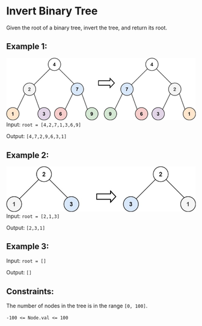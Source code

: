 # Invert Binary Tree
Given the root of a binary tree, invert the tree, and return its root.

## Example 1:
![inverted tree 1](./invert1-tree.jpg)
Input: `root = [4,2,7,1,3,6,9]`

Output: `[4,7,2,9,6,3,1]`

## Example 2:
![inverted tree 2](./invert2-tree.jpg)
Input: `root = [2,1,3]`

Output: `[2,3,1]`

## Example 3:
Input: `root = []`

Output: `[]`

## Constraints:
The number of nodes in the tree is in the range `[0, 100]`.

`-100 <= Node.val <= 100`
